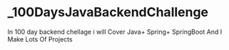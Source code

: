 # _100DaysJavaBackendChallenge
In 100 day backend chellage i will Cover Java+ Spring+ SpringBoot And I Make Lots Of Projects
